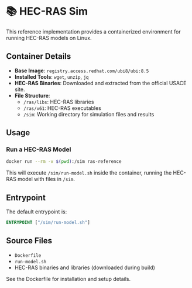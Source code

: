 # 📚 HEC-RAS Sim

This reference implementation provides a containerized environment for running HEC-RAS models on Linux.

## Container Details

- **Base Image**: `registry.access.redhat.com/ubi8/ubi:8.5`
- **Installed Tools**: `wget`, `unzip`, `jq`
- **HEC-RAS Binaries**: Downloaded and extracted from the official USACE site.
- **File Structure**:
  - `/ras/libs`: HEC-RAS libraries
  - `/ras/v61`: HEC-RAS executables
  - `/sim`: Working directory for simulation files and results

## Usage

### Run a HEC-RAS Model
```bash
docker run --rm -v $(pwd):/sim ras-reference
```
This will execute `/sim/run-model.sh` inside the container, running the HEC-RAS model with files in `/sim`.

## Entrypoint
The default entrypoint is:
```dockerfile
ENTRYPOINT ["/sim/run-model.sh"]
```

## Source Files
- `Dockerfile`
- `run-model.sh`
- HEC-RAS binaries and libraries (downloaded during build)

See the Dockerfile for installation and setup details.